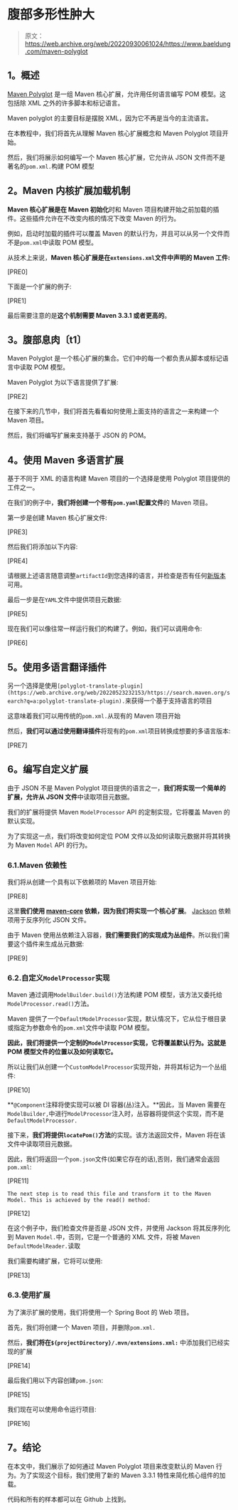 # 腹部多形性肿大

> 原文：<https://web.archive.org/web/20220930061024/https://www.baeldung.com/maven-polyglot>

## **1。概述**

[Maven Polyglot](https://web.archive.org/web/20220523232153/https://github.com/takari/polyglot-maven/) 是一组 Maven 核心扩展，允许用任何语言编写 POM 模型。这包括除 XML 之外的许多脚本和标记语言。

Maven polyglot 的主要目标是摆脱 XML，因为它不再是当今的主流语言。

在本教程中，我们将首先从理解 Maven 核心扩展概念和 Maven Polyglot 项目开始。

然后，我们将展示如何编写一个 Maven 核心扩展，它允许从 JSON 文件而不是著名的`pom.xml.`构建 POM 模型

## **2。Maven 内核扩展加载机制**

**Maven 核心扩展是在 Maven 初始化**时和 Maven 项目构建开始之前加载的插件。这些插件允许在不改变内核的情况下改变 Maven 的行为。

例如，启动时加载的插件可以覆盖 Maven 的默认行为，并且可以从另一个文件而不是`pom.xml`中读取 POM 模型。

从技术上来说，**Maven 核心扩展是在`extensions.xml`文件中声明的 Maven 工件:**

[PRE0]

下面是一个扩展的例子:

[PRE1]

最后需要注意的是**这个机制需要 Maven 3.3.1 或者更高的**。

## **3。腹部息肉〔t1〕**

Maven Polyglot 是一个核心扩展的集合。它们中的每一个都负责从脚本或标记语言中读取 POM 模型。

Maven Polyglot 为以下语言提供了扩展:

[PRE2]

在接下来的几节中，我们将首先看看如何使用上面支持的语言之一来构建一个 Maven 项目。

然后，我们将编写扩展来支持基于 JSON 的 POM。

## **4。使用 Maven 多语言扩展**

基于不同于 XML 的语言构建 Maven 项目的一个选择是使用 Polyglot 项目提供的工件之一。

在我们的例子中，**我们将创建一个带有`pom.yaml`配置文件**的 Maven 项目。

第一步是创建 Maven 核心扩展文件:

[PRE3]

然后我们将添加以下内容:

[PRE4]

请根据上述语言随意调整`artifactId`到您选择的语言，并检查是否有任何[新版本](https://web.archive.org/web/20220523232153/https://search.maven.org/search?q=io.takari.polyglot)可用。

最后一步是在`YAML`文件中提供项目元数据:

[PRE5]

现在我们可以像往常一样运行我们的构建了。例如，我们可以调用命令:

[PRE6]

## **5。使用多语言翻译插件**

另一个选择是使用`[polyglot-translate-plugin](https://web.archive.org/web/20220523232153/https://search.maven.org/search?q=a:polyglot-translate-plugin).`来获得一个基于支持语言的项目

这意味着我们可以用传统的`pom.xml.`从现有的 Maven 项目开始

然后，**我们可以通过使用翻译插件**将现有的`pom.xml`项目转换成想要的多语言版本:

[PRE7]

## **6。编写自定义扩展**

由于 JSON 不是 Maven Polyglot 项目提供的语言之一，**我们将实现一个简单的扩展，允许从 JSON 文件**中读取项目元数据。

我们的扩展将提供 Maven `ModelProcessor` API 的定制实现，它将覆盖 Maven 的默认实现。

为了实现这一点，我们将改变如何定位 POM 文件以及如何读取元数据并将其转换为 Maven `Model` API 的行为。

### 6.1.Maven 依赖性

我们将从创建一个具有以下依赖项的 Maven 项目开始:

[PRE8]

这里**我们使用 [maven-core](https://web.archive.org/web/20220523232153/https://search.maven.org/search?q=g:org.apache.maven%20AND%20a:maven-core) 依赖，因为我们将实现一个核心扩展**。 [Jackson](https://web.archive.org/web/20220523232153/https://search.maven.org/search?q=a:jackson-databind%20AND%20g:com.fasterxml.jackson.core) 依赖项用于反序列化 JSON 文件。

由于 Maven 使用丛依赖注入容器，**我们需要我们的实现成为丛组件**。所以我们需要这个插件来生成丛元数据:

[PRE9]

### 6.2.自定义`ModelProcessor`实现

Maven 通过调用`ModelBuilder.build()`方法构建 POM 模型，该方法又委托给`ModelProcessor.read()`方法。

Maven 提供了一个`DefaultModelProcessor`实现，默认情况下，它从位于根目录或指定为参数命令的`pom.xml`文件中读取 POM 模型。

**因此，我们将提供一个定制的`ModelProcessor`实现，它将覆盖默认行为。这就是 POM 模型文件的位置以及如何读取它。**

所以让我们从创建一个`CustomModelProcessor`实现开始，并将其标记为一个丛组件:

[PRE10]

**`@Component`注释将使实现可以被 DI 容器(丛)注入。**因此，当 Maven 需要在`ModelBuilder,`中进行`ModelProcessor`注入时，丛容器将提供这个实现，而不是`DefaultModelProcessor.`

接下来，**我们将提供`locatePom()`方法**的实现。该方法返回文件，Maven 将在该文件中读取项目元数据。

因此，我们将返回一个`pom.json`文件(如果它存在的话),否则，我们通常会返回`pom.xml`:

[PRE11]

`The next step is to read this file and transform it to the Maven Model. This is achieved by the read() method:`

[PRE12]

在这个例子中，我们检查文件是否是 JSON 文件，并使用 Jackson 将其反序列化到 Maven `Model.`中，否则，它是一个普通的 XML 文件，将被 Maven `DefaultModelReader.`读取

我们需要构建扩展，它将可以使用:

[PRE13]

### 6.3.使用扩展

为了演示扩展的使用，我们将使用一个 Spring Boot 的 Web 项目。

首先，我们将创建一个 Maven 项目，并删除`pom.xml.`

然后，**我们将在`${projectDirectory}/.mvn/extensions.xml:`** 中添加我们已经实现的扩展

[PRE14]

最后我们用以下内容创建`pom.json`:

[PRE15]

我们现在可以使用命令运行项目:

[PRE16]

## **7。结论**

在本文中，我们展示了如何通过 Maven Polyglot 项目来改变默认的 Maven 行为。为了实现这个目标，我们使用了新的 Maven 3.3.1 特性来简化核心组件的加载。

代码和所有的样本都可以在 Github 上找到。
